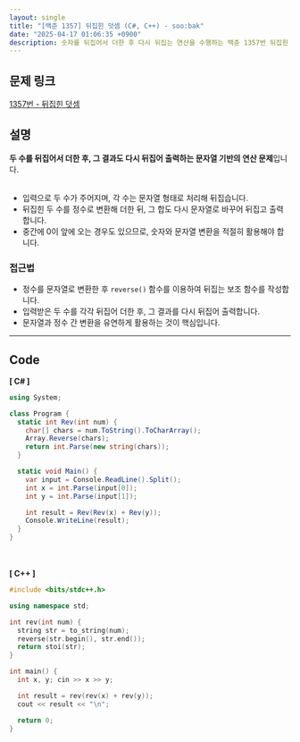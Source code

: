 ```yaml
---
layout: single
title: "[백준 1357] 뒤집힌 덧셈 (C#, C++) - soo:bak"
date: "2025-04-17 01:06:35 +0900"
description: 숫자를 뒤집어서 더한 후 다시 뒤집는 연산을 수행하는 백준 1357번 뒤집힌 덧셈 문제의 C# 및 C++ 풀이 및 해설
---
```


## 문제 링크
[1357번 - 뒤집힌 덧셈](https://www.acmicpc.net/problem/1357)

## 설명
**두 수를 뒤집어서 더한 후, 그 결과도 다시 뒤집어 출력하는 문자열 기반의 연산 문제**입니다.<br>
<br>

- 입력으로 두 수가 주어지며, 각 수는 문자열 형태로 처리해 뒤집습니다.<br>
- 뒤집힌 두 수를 정수로 변환해 더한 뒤, 그 합도 다시 문자열로 바꾸어 뒤집고 출력합니다.<br>
- 중간에 0이 앞에 오는 경우도 있으므로, 숫자와 문자열 변환을 적절히 활용해야 합니다.<br>

### 접근법
- 정수를 문자열로 변환한 후 `reverse()` 함수를 이용하여 뒤집는 보조 함수를 작성합니다.<br>
- 입력받은 두 수를 각각 뒤집어 더한 후, 그 결과를 다시 뒤집어 출력합니다.<br>
- 문자열과 정수 간 변환을 유연하게 활용하는 것이 핵심입니다.<br>

---

## Code
<b>[ C# ] </b>
<br>

```csharp
using System;

class Program {
  static int Rev(int num) {
    char[] chars = num.ToString().ToCharArray();
    Array.Reverse(chars);
    return int.Parse(new string(chars));
  }

  static void Main() {
    var input = Console.ReadLine().Split();
    int x = int.Parse(input[0]);
    int y = int.Parse(input[1]);

    int result = Rev(Rev(x) + Rev(y));
    Console.WriteLine(result);
  }
}
```

<br><br>
<b>[ C++ ] </b>
<br>

```cpp
#include <bits/stdc++.h>

using namespace std;

int rev(int num) {
  string str = to_string(num);
  reverse(str.begin(), str.end());
  return stoi(str);
}

int main() {
  int x, y; cin >> x >> y;

  int result = rev(rev(x) + rev(y));
  cout << result << "\n";

  return 0;
}
```
